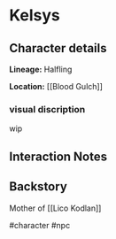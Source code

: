 # Kelsys

## Character details
**Lineage:** Halfling

**Location:** [[Blood Gulch]]


### visual discription
wip

## Interaction Notes

## Backstory
Mother of [[Lico Kodlan]]

#character #npc